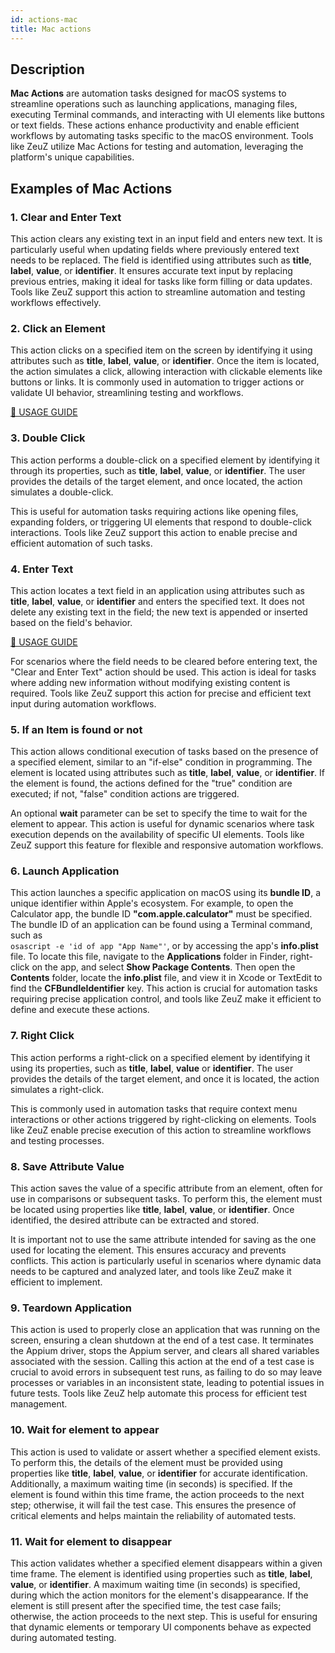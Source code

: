 ```yaml
---
id: actions-mac
title: Mac actions
---
```


## Description

**Mac Actions** are automation tasks designed for macOS systems to streamline operations such as launching applications, managing files, executing Terminal commands, and interacting with UI elements like buttons or text fields. These actions enhance productivity and enable efficient workflows by automating tasks specific to the macOS environment. Tools like ZeuZ utilize Mac Actions for testing and automation, leveraging the platform's unique capabilities.

## Examples of Mac Actions

### 1. **Clear and Enter Text**
This action clears any existing text in an input field and enters new text. It is particularly useful when updating fields where previously entered text needs to be replaced. The field is identified using attributes such as **title**, **label**, **value**, or **identifier**. It ensures accurate text input by replacing previous entries, making it ideal for tasks like form filling or data updates. Tools like ZeuZ support this action to streamline automation and testing workflows effectively.

### 2. **Click an Element**
This action clicks on a specified item on the screen by identifying it using attributes such as **title**, **label**, **value**, or **identifier**. Once the item is located, the action simulates a click, allowing interaction with clickable elements like buttons or links. It is commonly used in automation to trigger actions or validate UI behavior, streamlining testing and workflows.

[🔗 USAGE GUIDE](actions/mac/enter-text)

### 3. **Double Click**
This action performs a double-click on a specified element by identifying it through its properties, such as **title**, **label**, **value**, or **identifier**. The user provides the details of the target element, and once located, the action simulates a double-click.

This is useful for automation tasks requiring actions like opening files, expanding folders, or triggering UI elements that respond to double-click interactions. Tools like ZeuZ support this action to enable precise and efficient automation of such tasks.

### 4. **Enter Text**
This action locates a text field in an application using attributes such as **title**, **label**, **value**, or **identifier** and enters the specified text. It does not delete any existing text in the field; the new text is appended or inserted based on the field's behavior.

[🔗 USAGE GUIDE](actions/mac/enter-text)

For scenarios where the field needs to be cleared before entering text, the "Clear and Enter Text" action should be used. This action is ideal for tasks where adding new information without modifying existing content is required. Tools like ZeuZ support this action for precise and efficient text input during automation workflows.

### 5. **If an Item is found or not**
This action allows conditional execution of tasks based on the presence of a specified element, similar to an "if-else" condition in programming. The element is located using attributes such as **title**, **label**, **value**, or **identifier**. If the element is found, the actions defined for the "true" condition are executed; if not, "false" condition actions are triggered.

An optional **wait** parameter can be set to specify the time to wait for the element to appear. This action is useful for dynamic scenarios where task execution depends on the availability of specific UI elements. Tools like ZeuZ support this feature for flexible and responsive automation workflows.

### 6. **Launch Application**
This action launches a specific application on macOS using its **bundle ID**, a unique identifier within Apple's ecosystem. For example, to open the Calculator app, the bundle ID **"com.apple.calculator"** must be specified. The bundle ID of an application can be found using a Terminal command, such as  
`osascript -e 'id of app "App Name"'`, or by accessing the app's **info.plist** file. To locate this file, navigate to the **Applications** folder in Finder, right-click on the app, and select  **Show Package Contents**. Then open the **Contents** folder, locate the **info.plist** file, and view it in Xcode or TextEdit to find the **CFBundleIdentifier** key. This action is crucial for automation tasks requiring precise application control, and tools like ZeuZ make it efficient to define and execute these actions.

### 7. **Right Click**
This action performs a right-click on a specified element by identifying it using its properties, such as **title**, **label**, **value** or **identifier**. The user provides the details of the target element, and once it is located, the action simulates a right-click.

This is commonly used in automation tasks that require context menu interactions or other actions triggered by right-clicking on elements. Tools like ZeuZ enable precise execution of this action to streamline workflows and testing processes.

### 8. **Save Attribute Value**
This action saves the value of a specific attribute from an element, often for use in comparisons or subsequent tasks. To perform this, the element must be located using properties like **title**, **label**, **value**, or **identifier**. Once identified, the desired attribute can be extracted and stored.

It is important not to use the same attribute intended for saving as the one used for locating the element. This ensures accuracy and prevents conflicts. This action is particularly useful in scenarios where dynamic data needs to be captured and analyzed later, and tools like ZeuZ make it efficient to implement.

### 9. **Teardown Application**
This action is used to properly close an application that was running on the screen, ensuring a clean shutdown at the end of a test case. It terminates the Appium driver, stops the Appium server, and clears all shared variables associated with the session. Calling this action at the end of a test case is crucial to avoid errors in subsequent test runs, as failing to do so may leave processes or variables in an inconsistent state, leading to potential issues in future tests. Tools like ZeuZ help automate this process for efficient test management.

### 10. **Wait for element to appear**
This action is used to validate or assert whether a specified element exists. To perform this, the details of the element must be provided using properties like **title**, **label**, **value**, or **identifier** for accurate identification. Additionally, a maximum waiting time (in seconds) is specified. If the element is found within this time frame, the action proceeds to the next step; otherwise, it will fail the test case. This ensures the presence of critical elements and helps maintain the reliability of automated tests.

### 11. **Wait for element to disappear**
This action validates whether a specified element disappears within a given time frame. The element is identified using properties such as **title**, **label**, **value**, or **identifier**. A maximum waiting time (in seconds) is specified, during which the action monitors for the element's disappearance. If the element is still present after the specified time, the test case fails; otherwise, the action proceeds to the next step. This is useful for ensuring that dynamic elements or temporary UI components behave as expected during automated testing.
